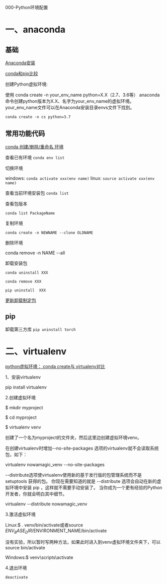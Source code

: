 000-Python环境配置

# 一、anaconda

## 基础

[Anaconda安装](https://blog.csdn.net/ha_ha_ha233/article/details/87475799)

 [conda和pip比较](http://www.360doc.com/content/18/1209/11/11881101_800396689.shtml)

创建Python虚拟环境:

 使用 conda create -n your_env_name python=X.X（2.7、3.6等） anaconda 命令创建python版本为X.X、名字为your_env_name的虚拟环境。your_env_name文件可以在Anaconda安装目录envs文件下找到。

 `conda create -n cs python=3.7`

## 常用功能代码

[conda 创建/删除/重命名 环境](https://www.jianshu.com/p/7265011ba3f2)

 查看已有环境 `conda env list`



 切换环境

windows: `conda activate xxx(env name)` 
linux: `source activate xxx(env name)` 


查看当前环境安装包 `conda list`

 查看包版本 

```
conda list PackageName
```

复制环境

```
conda create -n NEWNAME --clone OLDNAME
```

删除环境

conda remove -n NAME --all

卸载安装包

```Shell
conda uninstall XXX

conda remove XXX

pip uninstall  XXX
```

 [更新卸载制定包](https://blog.csdn.net/wanttifa/article/details/92845377)

## pip

卸载第三方库 `pip uninstall torch` 

 

# 二、virtualenv

[python虚拟环境： conda create与 virtualenv对比](https://blog.csdn.net/weixin_41521681/article/details/98070414)

1、安装virtualenv

pip install virtualenv

2.创建虚拟环境

$ mkdir myproject

$ cd myproject

$ virtualenv venv

创建了一个名为myproject的文件夹，然后这里边创建虚拟环境venv。

 

在创建virtualenv时增加--no-site-packages 选项的virtualenv就不会读取系统包，如下：

 

virtualenv nowamagic_venv --no-site-packages

--distribute选项使virtualenv使用新的基于发行版的包管理系统而不是 setuptools 获得的包。 你现在需要知道的就是 --distribute 选项会自动在新的虚拟环境中安装 pip ，这样就不需要手动安装了。 当你成为一个更有经验的Python开发者，你就会明白其中细节。

 

virtualenv --distribute nowamagic_venv

3.激活虚拟环境

Linux:$ . venv/bin/activate或者source $ENV_BASE_DIR/$ENVIRONMENT_NAME/bin/activate

没有实验，所以暂时写两种方法，如果此时进入到venv虚拟环境文件夹下，可以source bin/activate

Windows:$ venv\scripts\activate

4.退出环境

```
deactivate
```

 

 
